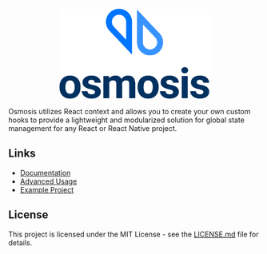 <p align="center">
<img width="300" src="https://github.com/shipt/osmosis/blob/development/logo.png" />
</p>

Osmosis utilizes React context and allows you to create your own custom hooks to provide a lightweight and modularized solution for global state management for any React or React Native project.

## Links

- [Documentation](https://github.com/shipt/osmosis/tree/master/osmosis)
- [Advanced Usage](https://github.com/shipt/osmosis/tree/master/osmosis/ADVANCED.md)
- [Example Project](https://github.com/shipt/osmosis/tree/master/examples/counter-react)

## License

This project is licensed under the MIT License - see the [LICENSE.md](LICENSE.md) file for details.
